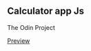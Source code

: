 
<h2>Calculator app <b>Js</b></h2>
The Odin Project
<br>

<a href="https://calculator-bvk.netlify.app/">Preview</a>
